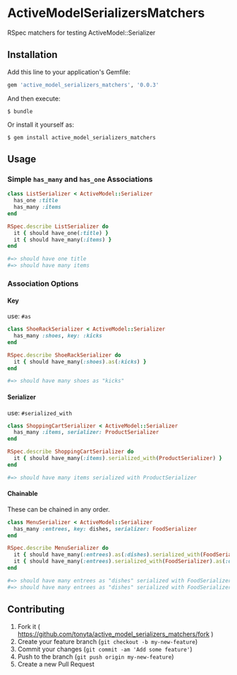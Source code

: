 # ActiveModelSerializersMatchers

RSpec matchers for testing ActiveModel::Serializer

## Installation

Add this line to your application's Gemfile:

```ruby
gem 'active_model_serializers_matchers', '0.0.3'
```

And then execute:

    $ bundle

Or install it yourself as:

    $ gem install active_model_serializers_matchers

## Usage
### Simple `has_many` and `has_one` Associations
``` ruby
class ListSerializer < ActiveModel::Serializer
  has_one :title
  has_many :items
end

RSpec.describe ListSerializer do
  it { should have_one(:title) }
  it { should have_many(:items) }
end

#=> should have one title
#=> should have many items
```

### Association Options
#### Key
use: `#as`
``` ruby
class ShoeRackSerializer < ActiveModel::Serializer
  has_many :shoes, key: :kicks
end

RSpec.describe ShoeRackSerializer do
  it { should have_many(:shoes).as(:kicks) }
end

#=> should have many shoes as "kicks"
```
#### Serializer
use: `#serialized_with`
``` ruby
class ShoppingCartSerializer < ActiveModel::Serializer
  has_many :items, serializer: ProductSerializer
end

RSpec.describe ShoppingCartSerializer do
  it { should have_many(:items).serialized_with(ProductSerializer) }
end

#=> should have many items serialized with ProductSerializer
```
#### Chainable
These can be chained in any order.
``` ruby
class MenuSerializer < ActiveModel::Serializer
  has_many :entrees, key: dishes, serializer: FoodSerializer
end

RSpec.describe MenuSerializer do
  it { should have_many(:entrees).as(:dishes).serialized_with(FoodSerializer) }
  it { should have_many(:entrees).serialized_with(FoodSerializer).as(:dishes) }
end

#=> should have many entrees as "dishes" serialized with FoodSerializer
#=> should have many entrees as "dishes" serialized with FoodSerializer
```

## Contributing

1. Fork it ( https://github.com/tonyta/active_model_serializers_matchers/fork )
2. Create your feature branch (`git checkout -b my-new-feature`)
3. Commit your changes (`git commit -am 'Add some feature'`)
4. Push to the branch (`git push origin my-new-feature`)
5. Create a new Pull Request

